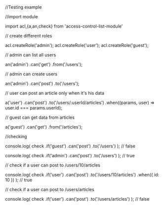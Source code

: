 //Testing example

//import module

import acl,{a,an,check} from 'access-control-list-module'

// create different roles

acl.createRole('admin');
acl.createRole('user');
acl.createRole('guest');

// admin can list all users

an('admin')
  .can('get')
  .from('/users');

// admin can create users

an('admin')
  .can('post')
  .to('/users');

// user can post an article only when it's his data

a('user')
  .can('post')
  .to('/users/:userId/articles')
  .when((params, user) => user.id === params.userId);

// guest can get data from articles

a('guest')
  .can('get')
  .from('/articles');

//checking

console.log(
  check
    .if('guest')
    .can('post')
    .to('/users')
); // false

console.log(
  check
    .if('admin')
    .can('post')
    .to('/users')
); // true

// check if a user can post to /users/10/articles

console.log(
  check
    .if('user')
    .can('post')
    .to('/users/10/articles')
    .when({ id: 10 })
); // true

// check if a user can post to /users/articles

console.log(
  check
    .if('user')
    .can('post')
    .to('/users/articles')
); // false

